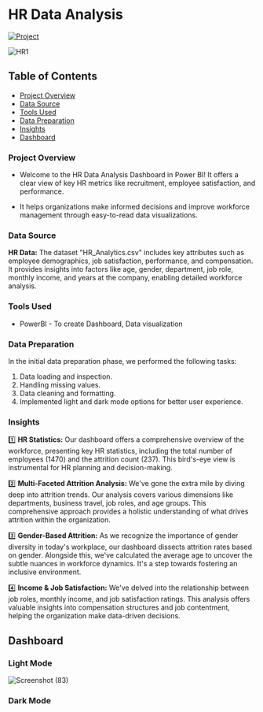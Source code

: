 # HR Data Analysis

[![Project](https://img.shields.io/badge/Project-HR%20Data%20Dashboard-20C997)](https://www.novypro.com/profile_projects/tarunsharma?Popup=memberProject&Data=1712202501854x843885630790385700)

![HR1](https://github.com/user-attachments/assets/e51121c1-be95-46f1-a10a-ccb4161bfb59)

## Table of Contents
- [Project Overview](#project-overview)
- [Data Source](#data-source)
- [Tools Used](#tools-used)
- [Data Preparation](#data-preparation)
- [Insights](#insights)
- [Dashboard](#dashboard)

### Project Overview

- Welcome to the HR Data Analysis Dashboard in Power BI! It offers a clear view of key HR metrics like recruitment, employee satisfaction, and performance.

- It helps organizations make informed decisions and improve workforce management through easy-to-read data visualizations.

 ### Data Source
**HR Data:** The dataset "HR_Analytics.csv" includes key attributes such as employee demographics, job satisfaction, performance, and compensation. It provides insights into factors like age, gender, department, job role, monthly income, and years at the company, enabling detailed workforce analysis.

### Tools Used

- PowerBI - To create Dashboard, Data visualization

### Data Preparation

In the initial data preparation phase, we performed the following tasks:
1. Data loading and inspection.
2. Handling missing values.
3. Data cleaning and formatting.
4. Implemented light and dark mode options for better user experience.

### Insights

1️⃣ **HR Statistics:** Our dashboard offers a comprehensive overview of the workforce, presenting key HR statistics, including the total number of employees (1470) and the attrition count (237). This bird's-eye view is instrumental for HR planning and decision-making.

2️⃣ **Multi-Faceted Attrition Analysis:** We've gone the extra mile by diving deep into attrition trends. Our analysis covers various dimensions like departments, business travel, job roles, and age groups. This comprehensive approach provides a holistic understanding of what drives attrition within the organization.

3️⃣ **Gender-Based Attrition:** As we recognize the importance of gender diversity in today's workplace, our dashboard dissects attrition rates based on gender. Alongside this, we've calculated the average age to uncover the subtle nuances in workforce dynamics. It's a step towards fostering an inclusive environment.

4️⃣ **Income & Job Satisfaction:** We've delved into the relationship between job roles, monthly income, and job satisfaction ratings. This analysis offers valuable insights into compensation structures and job contentment, helping the organization make data-driven decisions.

## Dashboard

### Light Mode
 ![Screenshot (83)](https://github.com/user-attachments/assets/d04fd369-6d5b-4ba5-b183-750446ce303d)

### Dark Mode
